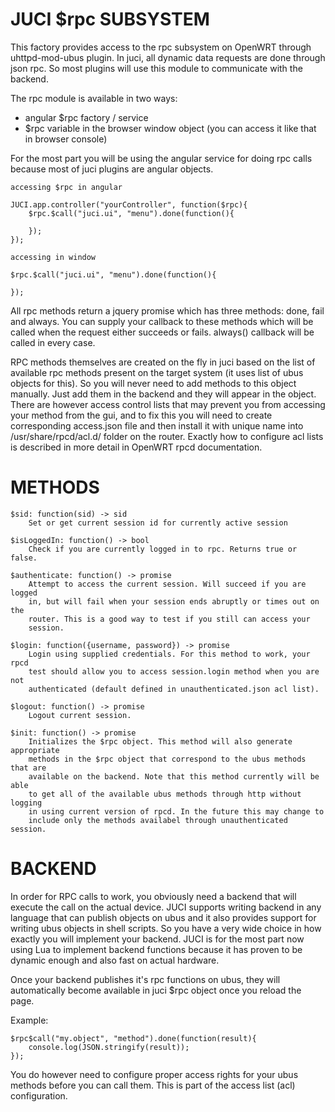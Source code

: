 JUCI $rpc SUBSYSTEM
===================

This factory provides access to the rpc subsystem on OpenWRT through
uhttpd-mod-ubus plugin. In juci, all dynamic data requests are done through
json rpc. So most plugins will use this module to communicate with the backend. 

The rpc module is available in two ways: 

* angular $rpc factory / service
* $rpc variable in the browser window object (you can access it like that in
 	browser console)

For the most part you will be using the angular service for doing rpc calls
because most of juci plugins are angular objects. 

`accessing $rpc in angular`

	JUCI.app.controller("yourController", function($rpc){
		$rpc.$call("juci.ui", "menu").done(function(){

		}); 
	});

`accessing in window`

	$rpc.$call("juci.ui", "menu").done(function(){

	}); 

All rpc methods return a jquery promise which has three methods: done, fail and
always. You can supply your callback to these methods which will be called when
the request either succeeds or fails. always() callback will be called in every
case.

RPC methods themselves are created on the fly in juci based on the list of
available rpc methods present on the target system (it uses list of ubus
objects for this). So you will never need to add methods to this object
manually. Just add them in the backend and they will appear in the object.
There are however access control lists that may prevent you from accessing your
method from the gui, and to fix this you will need to create corresponding
access.json file and then install it with unique name into
/usr/share/rpcd/acl.d/ folder on the router. Exactly how to configure acl lists
is described in more detail in OpenWRT rpcd documentation. 

METHODS
=======
	
	$sid: function(sid) -> sid
		Set or get current session id for currently active session

	$isLoggedIn: function() -> bool
		Check if you are currently logged in to rpc. Returns true or false. 

	$authenticate: function() -> promise
		Attempt to access the current session. Will succeed if you are logged
		in, but will fail when your session ends abruptly or times out on the
		router. This is a good way to test if you still can access your
		session. 

	$login: function({username, password}) -> promise
		Login using supplied credentials. For this method to work, your rpcd
		test should allow you to access session.login method when you are not
		authenticated (default defined in unauthenticated.json acl list). 
	
	$logout: function() -> promise 
		Logout current session. 
	
	$init: function() -> promise
		Initializes the $rpc object. This method will also generate appropriate
		methods in the $rpc object that correspond to the ubus methods that are
		available on the backend. Note that this method currently will be able
		to get all of the available ubus methods through http without logging
		in using current version of rpcd. In the future this may change to
		include only the methods availabel through unauthenticated session. 

BACKEND
=======

In order for RPC calls to work, you obviously need a backend that will execute
the call on the actual device. JUCI supports writing backend in any language
that can publish objects on ubus and it also provides support for writing ubus
objects in shell scripts. So you have a very wide choice in how exactly you
will implement your backend. JUCI is for the most part now using Lua to
implement backend functions because it has proven to be dynamic enough and also
fast on actual hardware.

Once your backend publishes it's rpc functions on ubus, they will automatically
become available in juci $rpc object once you reload the page. 

Example:

	$rpc$call("my.object", "method").done(function(result){
		console.log(JSON.stringify(result)); 
	}); 

You do however need to configure proper access rights for your ubus methods
before you can call them. This is part of the access list (acl) configuration. 


